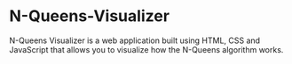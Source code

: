 # N-Queens-Visualizer
N-Queens Visualizer is a web application built using HTML, CSS and JavaScript that allows you to visualize how the N-Queens algorithm works. 
